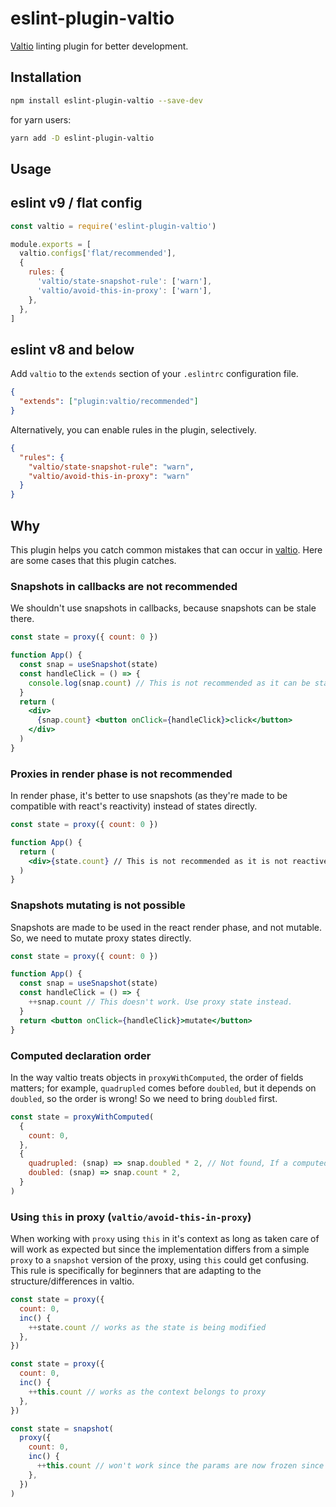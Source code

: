 # eslint-plugin-valtio

[Valtio](https://github.com/pmndrs/valtio) linting plugin for better development.

## Installation

```bash
npm install eslint-plugin-valtio --save-dev
```

for yarn users:

```bash
yarn add -D eslint-plugin-valtio
```

## Usage

## eslint v9 / flat config

```js
const valtio = require('eslint-plugin-valtio')

module.exports = [
  valtio.configs['flat/recommended'],
  {
    rules: {
      'valtio/state-snapshot-rule': ['warn'],
      'valtio/avoid-this-in-proxy': ['warn'],
    },
  },
]
```

## eslint v8 and below

Add `valtio` to the `extends` section of your `.eslintrc` configuration file.

```json
{
  "extends": ["plugin:valtio/recommended"]
}
```

Alternatively, you can enable rules in the plugin, selectively.

```json
{
  "rules": {
    "valtio/state-snapshot-rule": "warn",
    "valtio/avoid-this-in-proxy": "warn"
  }
}
```

## Why

This plugin helps you catch common mistakes that can occur in [valtio](https://github.com/pmndrs/valtio). Here are some cases that this plugin catches.

### Snapshots in callbacks are not recommended

We shouldn't use snapshots in callbacks, because snapshots can be stale there.

```jsx
const state = proxy({ count: 0 })

function App() {
  const snap = useSnapshot(state)
  const handleClick = () => {
    console.log(snap.count) // This is not recommended as it can be stale.
  }
  return (
    <div>
      {snap.count} <button onClick={handleClick}>click</button>
    </div>
  )
}
```

### Proxies in render phase is not recommended

In render phase, it's better to use snapshots (as they're made to be compatible with react's reactivity) instead of states directly.

```jsx
const state = proxy({ count: 0 })

function App() {
  return (
    <div>{state.count} // This is not recommended as it is not reactive.</div>
  )
}
```

### Snapshots mutating is not possible

Snapshots are made to be used in the react render phase,
and not mutable.
So, we need to mutate proxy states directly.

```jsx
const state = proxy({ count: 0 })

function App() {
  const snap = useSnapshot(state)
  const handleClick = () => {
    ++snap.count // This doesn't work. Use proxy state instead.
  }
  return <button onClick={handleClick}>mutate</button>
}
```

### Computed declaration order

In the way valtio treats objects in `proxyWithComputed`, the order of fields matters; for example, `quadrupled` comes before `doubled`, but it depends on `doubled`, so the order is wrong! So we need to bring `doubled` first.

```jsx
const state = proxyWithComputed(
  {
    count: 0,
  },
  {
    quadrupled: (snap) => snap.doubled * 2, // Not found, If a computed field deriving value is created from another computed, the computed source should be declared first.
    doubled: (snap) => snap.count * 2,
  }
)
```

### Using `this` in proxy (`valtio/avoid-this-in-proxy`)

When working with `proxy` using `this` in it's context as long as taken care of will work as expected but since the implementation differs from a simple `proxy` to a `snapshot` version of the proxy, using `this` could get confusing. This rule is specifically for beginners that are adapting to the structure/differences in valtio.

```jsx
const state = proxy({
  count: 0,
  inc() {
    ++state.count // works as the state is being modified
  },
})

const state = proxy({
  count: 0,
  inc() {
    ++this.count // works as the context belongs to proxy
  },
})

const state = snapshot(
  proxy({
    count: 0,
    inc() {
      ++this.count // won't work since the params are now frozen since you are in a snapshot.
    },
  })
)
```
